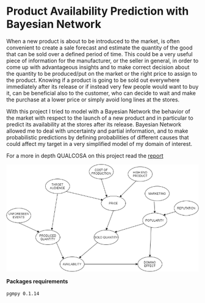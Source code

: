 # Product Availability Prediction with Bayesian Network 

When a new product is about to be introduced to the market, is often convenient to create a sale forecast and estimate the quantity of the good that can be sold over a defined period of time. This could be a very useful piece of information for the manufacturer, or the seller in general, in order to come up with advantageous insights and to make correct decision about the quantity to be produced/put on the market or the right price to assign to the product. Knowing if a product is going to be sold out everywhere immediately after its release or if instead very few people would want to buy it, can be beneficial also to the customer, who can decide to wait and make the purchase at a lower price or simply avoid long lines at the stores.

With this project I tried to model with a Bayesian Network the behavior of the market with respect to the launch of a new product and in particular to predict its availability at the stores after its release. Bayesian Network allowed me to deal with uncertainty and partial information, and to make probabilistic predictions by defining probabilities of different causes that could affect my target in a very simplified model of my domain of interest.

For a more in depth QUALCOSA on this project read the [report](README.md)

![Alt text](img/Network.png?raw=true "Network Topology")

**Packages requirements**

`pgmpy 0.1.14 `
